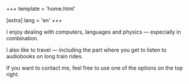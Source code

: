 +++
template = 'home.html'

[extra]
lang = 'en'
+++

I enjoy dealing with computers, languages and physics — especially in combination.

I also like to travel — including the part where you get to listen to audiobooks on long train rides.

If you want to contact me, feel free to use one of the options on the top right.
